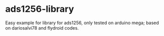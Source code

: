# ads1256-library
Easy example for library for ads1256, only tested on arduino mega; based on dariosalvi78 and flydroid codes.
